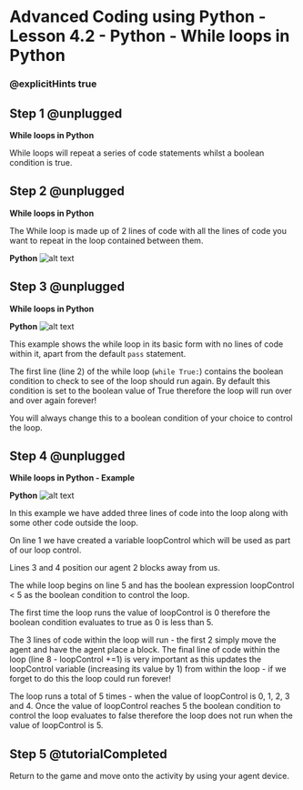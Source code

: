 # Advanced Coding using Python - Lesson 4.2 - Python - While loops in Python

### @explicitHints true

## Step 1 @unplugged
**While loops in Python**

While loops will repeat a series of code statements whilst a boolean condition is true.

## Step 2 @unplugged
**While loops in Python**

The While loop is made up of 2 lines of code with all the lines of code you want to repeat in the loop contained between them.

**Python**
![alt text](https://advancedpyv3.codingcredentials.com/Lesson4/4.2/images/1.jpg?raw=true "Python")


## Step 3 @unplugged
**While loops in Python**

**Python**
![alt text](https://advancedpyv3.codingcredentials.com/Lesson4/4.2/images/1.jpg?raw=true "Python")

This example shows the while loop in its basic form with no lines of code within it, apart from the default `pass` statement.

The first line (line 2) of the while loop (`while True:`) contains the boolean condition to check to see of the loop should run again. By default this condition is set to the boolean value of True therefore the loop will run over and over again forever!

You will always change this to a boolean condition of your choice to control the loop.

## Step 4 @unplugged
**While loops in Python - Example**

**Python**
![alt text](https://advancedpyv3.codingcredentials.com/Lesson4/4.2/images/2.jpg?raw=true "Python")


In this example we have added three lines of code into the loop along with some other code outside the loop.

On line 1 we have created a variable loopControl which will be used as part of our loop control.

Lines 3 and 4 position our agent 2 blocks away from us.

The while loop begins on line 5 and has the boolean expression loopControl < 5 as the boolean condition to control the loop.

The first time the loop runs the value of loopControl is 0 therefore the boolean condition evaluates to true as 0 is less than 5.

The 3 lines of code within the loop will run - the first 2 simply move the agent and have the agent place a block. The final line of code within the loop (line 8 - loopControl +=1) is very important as this updates the loopControl variable (increasing its value by 1) from within the loop - if we forget to do this the loop could run forever!

The loop runs a total of 5 times - when the value of loopControl is 0, 1, 2, 3 and 4. Once the value of loopControl reaches 5 the boolean condition to control the loop evaluates to false therefore the loop does not run when the value of loopControl is 5.

## Step 5 @tutorialCompleted
Return to the game and move onto the activity by using your agent device. 